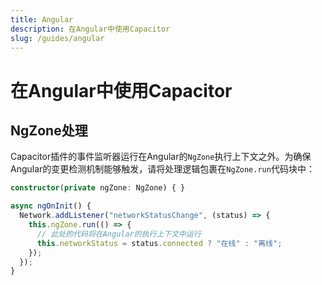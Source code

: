 ```yaml
---
title: Angular
description: 在Angular中使用Capacitor
slug: /guides/angular
---
```


# 在Angular中使用Capacitor

## NgZone处理

Capacitor插件的事件监听器运行在Angular的`NgZone`执行上下文之外。为确保Angular的变更检测机制能够触发，请将处理逻辑包裹在`NgZone.run`代码块中：

```typescript
constructor(private ngZone: NgZone) { }

async ngOnInit() {
  Network.addListener("networkStatusChange", (status) => {
    this.ngZone.run(() => {
      // 此处的代码将在Angular的执行上下文中运行
      this.networkStatus = status.connected ? "在线" : "离线";
    });
  });
}
```